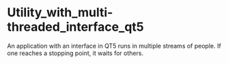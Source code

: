 # Utility_with_multi-threaded_interface_qt5
An application with an interface in QT5 runs in multiple streams of people. If one reaches a stopping point, it waits for others.
